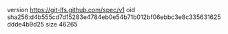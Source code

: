 version https://git-lfs.github.com/spec/v1
oid sha256:d4b555cd7d15283e4784eb0e54b71b012bf06ebbc3e8c335631625ddde4b9d25
size 46265
